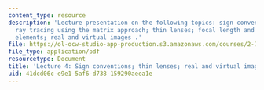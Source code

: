 ```yaml
---
content_type: resource
description: 'Lecture presentation on the following topics: sign conventions; paraxial
  ray tracing using the matrix approach; thin lenses; focal length and power of optical
  elements; real and virtual images .'
file: https://ol-ocw-studio-app-production.s3.amazonaws.com/courses/2-71-optics-spring-2009/41dcd06ce9e15af6d738159290aeea1e_MIT2_71S09_lec04.pdf
file_type: application/pdf
resourcetype: Document
title: 'Lecture 4: Sign conventions; thin lenses; real and virtual images'
uid: 41dcd06c-e9e1-5af6-d738-159290aeea1e
---
```

